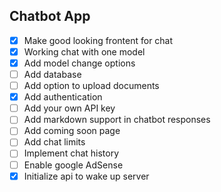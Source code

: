 ## Chatbot App

- [x] Make good looking frontent for chat
- [x] Working chat with one model
- [x] Add model change options
- [ ] Add database
- [ ] Add option to upload documents
- [x] Add authentication
- [ ] Add your own API key
- [ ] Add markdown support in chatbot responses
- [ ] Add coming soon page
- [ ] Add chat limits
- [ ] Implement chat history
- [ ] Enable google AdSense
- [x] Initialize api to wake up server